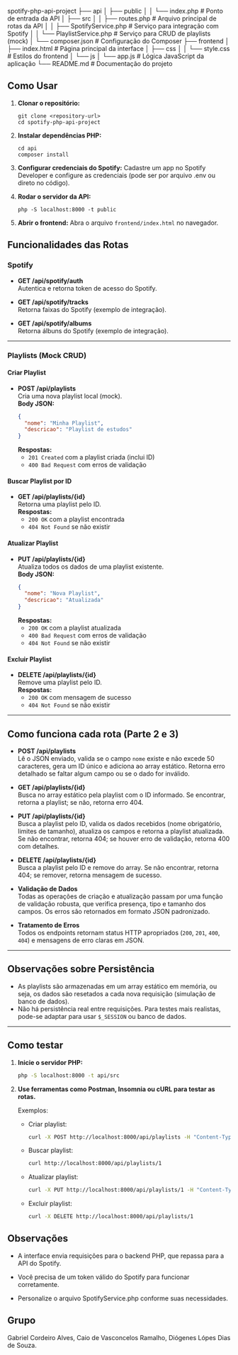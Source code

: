spotify-php-api-project
├── api
│   ├── public
│   │   └── index.php          # Ponto de entrada da API
│   ├── src
│   │    ├── routes.php           # Arquivo principal de rotas da API
│   │    ├── SpotifyService.php   # Serviço para integração com Spotify
│   │    └── PlaylistService.php  # Serviço para CRUD de playlists (mock)
│   └── composer.json           # Configuração do Composer
├── frontend
│   ├── index.html              # Página principal da interface
│   ├── css
│   │   └── style.css           # Estilos do frontend
│   └── js
│       └── app.js              # Lógica JavaScript da aplicação
└── README.md                   # Documentação do projeto

## Como Usar

1. **Clonar o repositório:**
   ```
   git clone <repository-url>
   cd spotify-php-api-project
   ```

2. **Instalar dependências PHP:**
   ```
   cd api
   composer install
   ```

3. **Configurar credenciais do Spotify:**
   Cadastre um app no Spotify Developer e configure as credenciais (pode ser por arquivo .env ou direto no código).

4. **Rodar o servidor da API:**
   ```
   php -S localhost:8000 -t public
   ```

5. **Abrir o frontend:**
   Abra o arquivo `frontend/index.html` no navegador.

## Funcionalidades das Rotas

### Spotify

- **GET /api/spotify/auth**  
  Autentica e retorna token de acesso do Spotify.

- **GET /api/spotify/tracks**  
  Retorna faixas do Spotify (exemplo de integração).

- **GET /api/spotify/albums**  
  Retorna álbuns do Spotify (exemplo de integração).

---

### Playlists (Mock CRUD)

#### Criar Playlist

- **POST /api/playlists**  
  Cria uma nova playlist local (mock).  
  **Body JSON:**  
  ```json
  {
    "nome": "Minha Playlist",
    "descricao": "Playlist de estudos"
  }
  ```
  **Respostas:**
  - `201 Created` com a playlist criada (inclui ID)
  - `400 Bad Request` com erros de validação

#### Buscar Playlist por ID

- **GET /api/playlists/{id}**  
  Retorna uma playlist pelo ID.  
  **Respostas:**
  - `200 OK` com a playlist encontrada
  - `404 Not Found` se não existir

#### Atualizar Playlist

- **PUT /api/playlists/{id}**  
  Atualiza todos os dados de uma playlist existente.  
  **Body JSON:**  
  ```json
  {
    "nome": "Nova Playlist",
    "descricao": "Atualizada"
  }
  ```
  **Respostas:**
  - `200 OK` com a playlist atualizada
  - `400 Bad Request` com erros de validação
  - `404 Not Found` se não existir

#### Excluir Playlist

- **DELETE /api/playlists/{id}**  
  Remove uma playlist pelo ID.  
  **Respostas:**
  - `200 OK` com mensagem de sucesso
  - `404 Not Found` se não existir

---

## Como funciona cada rota (Parte 2 e 3)

- **POST /api/playlists**  
  Lê o JSON enviado, valida se o campo `nome` existe e não excede 50 caracteres, gera um ID único e adiciona ao array estático. Retorna erro detalhado se faltar algum campo ou se o dado for inválido.

- **GET /api/playlists/{id}**  
  Busca no array estático pela playlist com o ID informado. Se encontrar, retorna a playlist; se não, retorna erro 404.

- **PUT /api/playlists/{id}**  
  Busca a playlist pelo ID, valida os dados recebidos (nome obrigatório, limites de tamanho), atualiza os campos e retorna a playlist atualizada. Se não encontrar, retorna 404; se houver erro de validação, retorna 400 com detalhes.

- **DELETE /api/playlists/{id}**  
  Busca a playlist pelo ID e remove do array. Se não encontrar, retorna 404; se remover, retorna mensagem de sucesso.

- **Validação de Dados**  
  Todas as operações de criação e atualização passam por uma função de validação robusta, que verifica presença, tipo e tamanho dos campos. Os erros são retornados em formato JSON padronizado.

- **Tratamento de Erros**  
  Todos os endpoints retornam status HTTP apropriados (`200`, `201`, `400`, `404`) e mensagens de erro claras em JSON.

---

## Observações sobre Persistência

- As playlists são armazenadas em um array estático em memória, ou seja, os dados são resetados a cada nova requisição (simulação de banco de dados).
- Não há persistência real entre requisições. Para testes mais realistas, pode-se adaptar para usar `$_SESSION` ou banco de dados.

---

## Como testar

1. **Inicie o servidor PHP:**
   ```sh
   php -S localhost:8000 -t api/src
   ```

2. **Use ferramentas como Postman, Insomnia ou cURL para testar as rotas.**

   Exemplos:
   - Criar playlist:
     ```sh
     curl -X POST http://localhost:8000/api/playlists -H "Content-Type: application/json" -d '{"nome":"Minha Playlist"}'
     ```
   - Buscar playlist:
     ```sh
     curl http://localhost:8000/api/playlists/1
     ```
   - Atualizar playlist:
     ```sh
     curl -X PUT http://localhost:8000/api/playlists/1 -H "Content-Type: application/json" -d '{"nome":"Nova Playlist"}'
     ```
   - Excluir playlist:
     ```sh
     curl -X DELETE http://localhost:8000/api/playlists/1
     ```

## Observações

- A interface envia requisições para o backend PHP, que repassa para a API do Spotify.

- Você precisa de um token válido do Spotify para funcionar corretamente.

- Personalize o arquivo SpotifyService.php conforme suas necessidades.

## Grupo
  Gabriel Cordeiro Alves, Caio de Vasconcelos Ramalho, Diógenes Lópes Dias de Souza.